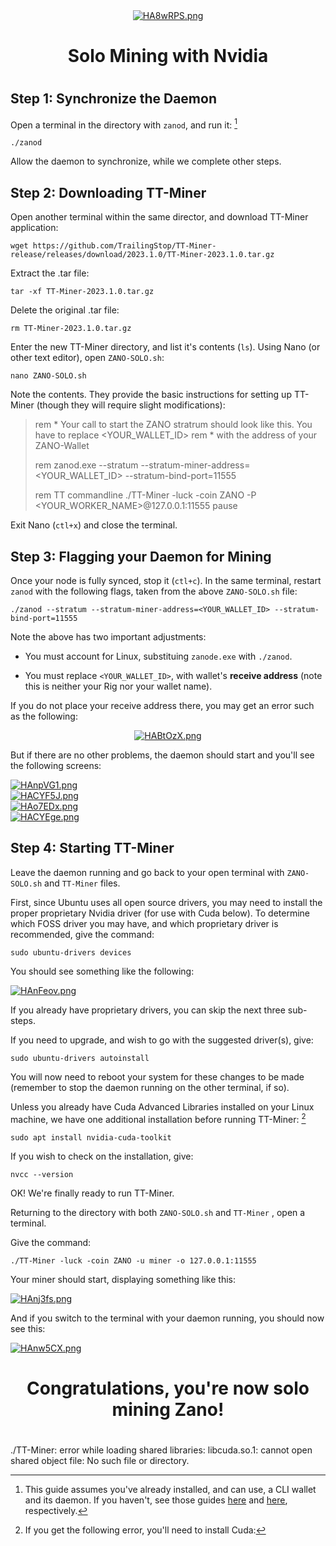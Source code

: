 <div>
<div align=center>
<a href="https://freeimage.host/"><img src="https://iili.io/HA8wRPS.png" alt="HA8wRPS.png" border="0" /></a>
<h1>Solo Mining with Nvidia<h1>
</div>

## Step 1: Synchronize the Daemon

Open a terminal in the directory with `zanod`, and run it: [^1]

```
./zanod
```

Allow the daemon to synchronize, while we complete other steps.

## Step 2: Downloading TT-Miner

Open another terminal within the same director, and download TT-Miner application:

```
wget https://github.com/TrailingStop/TT-Miner-release/releases/download/2023.1.0/TT-Miner-2023.1.0.tar.gz
```

Extract the .tar file:

```
tar -xf TT-Miner-2023.1.0.tar.gz
```

Delete the original .tar file:

```
rm TT-Miner-2023.1.0.tar.gz
```

Enter the new TT-Miner directory, and list it's contents (`ls`). Using Nano (or other text editor), open `ZANO-SOLO.sh`:

```
nano ZANO-SOLO.sh
```

Note the contents. They provide the basic instructions for setting up TT-Miner (though they will require slight modifications):

> rem * Your call to start the ZANO stratrum should look like this. You have to replace <YOUR_WALLET_ID>
> rem * with the address of your ZANO-Wallet
> 
> rem zanod.exe --stratum --stratum-miner-address=<YOUR_WALLET_ID> --stratum-bind-port=11555
> 
> rem TT commandline
> ./TT-Miner -luck -coin ZANO -P <YOUR_WORKER_NAME>@127.0.0.1:11555
> pause

Exit Nano (`ctl+x`) and close the terminal.

## Step 3: Flagging your Daemon for Mining

Once your node is fully synced, stop it (`ctl+c`). In the same terminal, restart `zanod`  with the following flags, taken from the above `ZANO-SOLO.sh` file:

```
./zanod --stratum --stratum-miner-address=<YOUR_WALLET_ID> --stratum-bind-port=11555
```

Note the above has two important adjustments:

- You must account for Linux, substituing `zanode.exe` with `./zanod`. 

- You must replace `<YOUR_WALLET_ID>`, with wallet's **receive address** (note this is neither your Rig nor your wallet name).

If you do not place your receive address there, you may get an error such as the following:

<div>
<div align=center>
<a href="https://freeimage.host/"><img src="https://iili.io/HABtOzX.png" alt="HABtOzX.png" border="0" /></a>
</div>

<div>
<div align=center>

</div>

But if there are no other problems, the daemon should start and you'll see the following screens:

<div>
<a href="https://freeimage.host/"><img src="https://iili.io/HAnpVG1.png" alt="HAnpVG1.png" border="0" /></a>
</div>

<div>
<a href="https://freeimage.host/"><img src="https://iili.io/HACYF5J.png" alt="HACYF5J.png" border="0" /></a>
</div>

<div>
<a href="https://freeimage.host/"><img src="https://iili.io/HAo7EDx.png" alt="HAo7EDx.png" border="0" /></a></div>

<div>
<a href="https://freeimage.host/"><img src="https://iili.io/HACYEge.png" alt="HACYEge.png" border="0" /></a>
</div>

## Step 4: Starting TT-Miner

Leave the daemon running and go back to your open terminal with `ZANO-SOLO.sh` and `TT-Miner` files. 

First, since Ubuntu uses all open source drivers, you may need to install the proper proprietary Nvidia driver (for use with Cuda below). To determine which FOSS driver you may have, and which proprietary driver is recommended, give the command:

```
sudo ubuntu-drivers devices
```

You should see something like the following:

<div>
<a href="https://freeimage.host/"><img src="https://iili.io/HAnFeov.png" alt="HAnFeov.png" border="0" /></a>
</div>

If you already have proprietary drivers, you can skip the next three sub-steps.

If you need to upgrade, and wish to go with the suggested driver(s), give:

```
sudo ubuntu-drivers autoinstall
```

You will now need to reboot your system for these changes to be made (remember to stop the daemon running on the other terminal, if so).

Unless you already have Cuda Advanced Libraries installed on your Linux machine, we have one additional installation before running TT-Miner: [^2]

```
sudo apt install nvidia-cuda-toolkit
```

If you wish to check on the installation, give:

```
nvcc --version
```

OK! We're finally ready to run TT-Miner.

Returning to the directory with both `ZANO-SOLO.sh` and `TT-Miner` , open a terminal. 

Give the command: 

```
./TT-Miner -luck -coin ZANO -u miner -o 127.0.0.1:11555
```

Your miner should start, displaying something like this:

<div>
<a href="https://freeimage.host/"><img src="https://iili.io/HAnj3fs.png" alt="HAnj3fs.png" border="0" /></a>
</div>

And if you switch to the terminal with your daemon running, you should now see this:

<div>
<a href="https://freeimage.host/"><img src="https://iili.io/HAnw5CX.png" alt="HAnw5CX.png" border="0" /></a>
</div>

<div>
<div align=center>
<h1>Congratulations, you're now solo mining Zano!<h1>
</div>

[^1]: This guide assumes you've already installed, and can use, a CLI wallet and its daemon. If you haven't, see those guides [here](https://docs.zano.org/docs/install-a-zano-cli-wallet-ubuntu) and [here](https://docs.zano.org/docs/using-a-zano-cli-wallet), respectively.  

[^2]: If you get the following error, you'll need to install Cuda:

./TT-Miner: error while loading shared libraries: libcuda.so.1: cannot open shared object file: No such file or directory.
